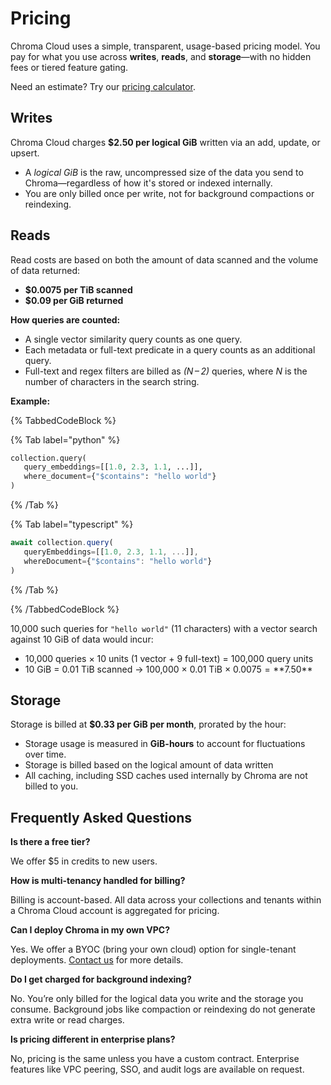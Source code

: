 # Pricing

Chroma Cloud uses a simple, transparent, usage-based pricing model. You pay for what you use across **writes**, **reads**, and **storage**—with no hidden fees or tiered feature gating.

Need an estimate? Try our [pricing calculator](https://trychroma.com/pricing).

## Writes

Chroma Cloud charges **$2.50 per logical GiB** written via an add, update, or upsert.

- A *logical GiB* is the raw, uncompressed size of the data you send to Chroma—regardless of how it's stored or indexed internally.
- You are only billed once per write, not for background compactions or reindexing.

## Reads

Read costs are based on both the amount of data scanned and the volume of data returned:

- **$0.0075 per TiB scanned**
- **$0.09 per GiB returned**

**How queries are counted:**

- A single vector similarity query counts as one query.
- Each metadata or full-text predicate in a query counts as an additional query.
- Full-text and regex filters are billed as *(N – 2)* queries, where *N* is the number of characters in the search string.

**Example:**

{% TabbedCodeBlock %}

{% Tab label="python" %}
```python
collection.query(
   query_embeddings=[[1.0, 2.3, 1.1, ...]],
   where_document={"$contains": "hello world"}
)
```
{% /Tab %}

{% Tab label="typescript" %}
```typescript
await collection.query(
   queryEmbeddings=[[1.0, 2.3, 1.1, ...]], 
   whereDocument={"$contains": "hello world"}
)
```
{% /Tab %}

{% /TabbedCodeBlock %}

10,000 such queries for `"hello world"` (11 characters) with a vector search against 10 GiB of data would incur:

- 10,000 queries × 10 units (1 vector + 9 full-text) = 100,000 query units
- 10 GiB = 0.01 TiB scanned → 100,000 × 0.01 TiB × $0.0075 = **$7.50**

## Storage

Storage is billed at **$0.33 per GiB per month**, prorated by the hour:

- Storage usage is measured in **GiB-hours** to account for fluctuations over time.
- Storage is billed based on the logical amount of data written
- All caching, including SSD caches used internally by Chroma are not billed to you.

## Frequently Asked Questions

**Is there a free tier?**

We offer $5 in credits to new users.

**How is multi-tenancy handled for billing?**

Billing is account-based. All data across your collections and tenants within a Chroma Cloud account is aggregated for pricing.

**Can I deploy Chroma in my own VPC?**

Yes. We offer a BYOC (bring your own cloud) option for single-tenant deployments. [Contact us](mailto:support@trychroma.com) for more details.

**Do I get charged for background indexing?**

No. You’re only billed for the logical data you write and the storage you consume. Background jobs like compaction or reindexing do not generate extra write or read charges.

**Is pricing different in enterprise plans?**

No, pricing is the same unless you have a custom contract. Enterprise features like VPC peering, SSO, and audit logs are available on request.


